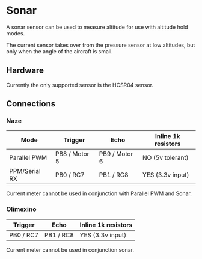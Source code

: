 # Sonar

A sonar sensor can be used to measure altitude for use with altitude hold modes.

The current sensor takes over from the pressure sensor at low altitudes, but only when
the angle of the aircraft is small.
 
## Hardware

Currently the only supported sensor is the HCSR04 sensor.

## Connections

### Naze

| Mode          | Trigger       | Echo          | Inline 1k resistors |
| ------------- | ------------- | ------------- | ------------------- |
| Parallel PWM  | PB8 / Motor 5 | PB9 / Motor 6 | NO (5v tolerant)    |
| PPM/Serial RX | PB0 / RC7     | PB1 / RC8     | YES (3.3v input)    |

Current meter cannot be used in conjunction with Parallel PWM and Sonar.

### Olimexino

| Trigger       | Echo          | Inline 1k resistors |
| ------------- | ------------- | ------------------- |
| PB0 / RC7     | PB1 / RC8     | YES (3.3v input)    |

Current meter cannot be used in conjunction sonar.
